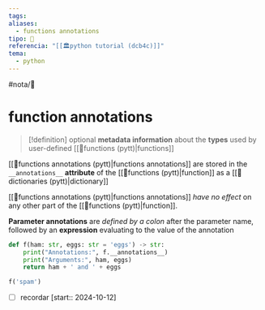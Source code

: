 ```yaml
---
tags: 
aliases:
  - functions annotations
tipo: 📑
referencia: "[[🏛️python tutorial (dcb4c)]]"
tema:
  - python
---
```


#nota/📑


# function annotations



> [!definition] 
optional __metadata information__ about the __types__ used by user-defined [[📑functions (pytt)|functions]]



[[📑functions annotations (pytt)|functions annotations]] are stored in the `__annotations__` __attribute__ of the [[📑functions (pytt)|function]] as a [[📑dictionaries (pytt)|dictionary]]   

[[📑functions annotations (pytt)|functions annotations]] _have no effect_ on any other part of the  [[📑functions (pytt)|function]]. 


__Parameter annotations__ are _defined by a colon_ after the parameter name, followed by an __expression__ evaluating to the value of the annotation

```python
def f(ham: str, eggs: str = 'eggs') -> str:
    print("Annotations:", f.__annotations__)
    print("Arguments:", ham, eggs)
    return ham + ' and ' + eggs

f('spam')
```

- [ ] recordar  [start:: 2024-10-12]